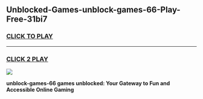 
## Unblocked-Games-unblock-games-66-Play-Free-31bi7
<h3>
<a href="https://premium76.site?title=unblock-games-66&ref=23A">CLICK TO PLAY</a></h3>
<hr>

<h3>
<a href="https://premium76.site?title=unblock-games-66&ref=23A">CLICK 2 PLAY</a>
  
</h3>

<a href="https://premium76.site?title=unblock-games-66&ref=23A"><img src="https://clearcache.store/games.png"></a>


**unblock-games-66 games unblocked: Your Gateway to Fun and Accessible Online Gaming**
